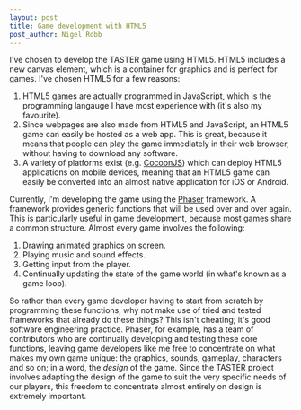 ```yaml
---
layout: post
title: Game development with HTML5
post_author: Nigel Robb
---
```

I've chosen to develop the TASTER game using HTML5. HTML5 includes a new canvas element, which is a container for graphics and is perfect for games. I've chosen HTML5 for a few reasons:

1. HTML5 games are actually programmed in JavaScript, which is the programming langauge I have most experience with (it's also my favourite).
2. Since webpages are also made from HTML5 and JavaScript, an HTML5 game can easily be hosted as a web app. This is great, because it means that people can play the game immediately in their web browser, without having to download any software.
3. A variety of platforms exist (e.g. [CocoonJS](https://www.ludei.com/cocoonjs/)) which can deploy HTML5 applications on mobile devices, meaning that an HTML5 game can easily be converted into an almost native application for iOS or Android.

Currently, I'm developing the game using the [Phaser](http://phaser.io/) framework. A framework provides generic functions that will be used over and over again. This is particularly useful in game development, because most games share a common structure. Almost every game involves the following:

1. Drawing animated graphics on screen.
2. Playing music and sound effects.
3. Getting input from the player.
4. Continually updating the state of the game world (in what's known as a game loop).

So rather than every game developer having to start from scratch by programming these functions, why not make use of tried and tested frameworks that already do these things? This isn't cheating; it's good software engineering practice. Phaser, for example, has a team of contributors who are continually developing and testing these core functions, leaving game developers like me free to concentrate on what makes my own game unique: the graphics, sounds, gameplay, characters and so on; in a word, the *design* of the game. Since the TASTER project involves adapting the design of the game to suit the very specific needs of our players, this freedom to concentrate almost entirely on design is extremely important.
